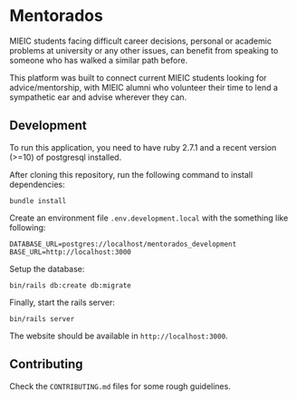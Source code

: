 # Mentorados

MIEIC students facing difficult career decisions, personal or academic problems
at university or any other issues, can benefit from speaking to someone who has
walked a similar path before.

This platform was built to connect current MIEIC students looking for
advice/mentorship, with MIEIC alumni who volunteer their time to lend a
sympathetic ear and advise wherever they can.

## Development

To run this application, you need to have ruby 2.7.1 and a recent version
(>=10) of postgresql installed.

After cloning this repository, run the following command to install
dependencies:

```
bundle install
```

Create an environment file `.env.development.local` with the something like
following:

```
DATABASE_URL=postgres://localhost/mentorados_development
BASE_URL=http://localhost:3000
```

Setup the database:

```
bin/rails db:create db:migrate
```

Finally, start the rails server:

```
bin/rails server
```

The website should be available in `http://localhost:3000`.

## Contributing

Check the `CONTRIBUTING.md` files for some rough guidelines.
